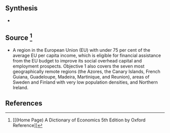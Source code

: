 ## Synthesis
- 
## Source [^1]
- A region in the European Union (EU) with under 75 per cent of the average EU per capita income, which is eligible for financial assistance from the EU budget to improve its social overhead capital and employment prospects. Objective 1 also covers the seven most geographically remote regions (the Azores, the Canary Islands, French Guiana, Guadeloupe, Madeira, Martinique, and Reunion), areas of Sweden and Finland with very low population densities, and Northern Ireland.
## References

[^1]: [[(Home Page) A Dictionary of Economics 5th Edition by Oxford Reference]]